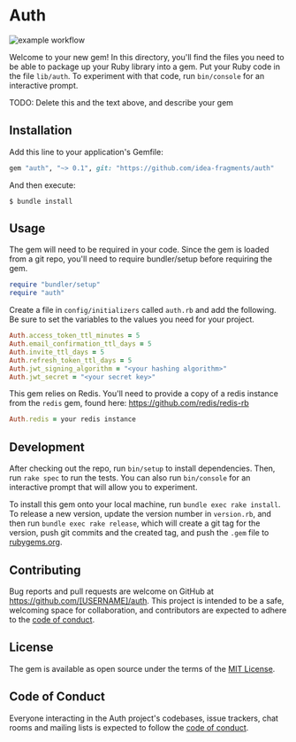 # Auth
![example workflow](https://github.com/idea-fragments/auth/actions/workflows/main.yml/badge.svg)

Welcome to your new gem! In this directory, you'll find the files you need to be able to package up your Ruby library into a gem. Put your Ruby code in the file `lib/auth`. To experiment with that code, run `bin/console` for an interactive prompt.

TODO: Delete this and the text above, and describe your gem

## Installation

Add this line to your application's Gemfile:

```ruby
gem "auth", "~> 0.1", git: "https://github.com/idea-fragments/auth"
```

And then execute:

    $ bundle install

## Usage

The gem will need to be required in your code. Since the gem is loaded from a git repo, you'll need to require bundler/setup before requiring the gem.

```ruby
require "bundler/setup"
require "auth"
```

Create a file in `config/initializers` called `auth.rb` and add the following. Be sure to set the variables to the values you need for your project.
```ruby
Auth.access_token_ttl_minutes = 5
Auth.email_confirmation_ttl_days = 5
Auth.invite_ttl_days = 5
Auth.refresh_token_ttl_days = 5
Auth.jwt_signing_algorithm = "<your hashing algorithm>"
Auth.jwt_secret = "<your secret key>"
```

This gem relies on Redis. You'll need to provide a copy of a redis instance from the `redis` gem, found here: https://github.com/redis/redis-rb
```ruby
Auth.redis = your redis instance
```


## Development

After checking out the repo, run `bin/setup` to install dependencies. Then, run `rake spec` to run the tests. You can also run `bin/console` for an interactive prompt that will allow you to experiment.

To install this gem onto your local machine, run `bundle exec rake install`. To release a new version, update the version number in `version.rb`, and then run `bundle exec rake release`, which will create a git tag for the version, push git commits and the created tag, and push the `.gem` file to [rubygems.org](https://rubygems.org).

## Contributing

Bug reports and pull requests are welcome on GitHub at https://github.com/[USERNAME]/auth. This project is intended to be a safe, welcoming space for collaboration, and contributors are expected to adhere to the [code of conduct](https://github.com/[USERNAME]/auth/blob/main/CODE_OF_CONDUCT.md).

## License

The gem is available as open source under the terms of the [MIT License](https://opensource.org/licenses/MIT).

## Code of Conduct

Everyone interacting in the Auth project's codebases, issue trackers, chat rooms and mailing lists is expected to follow the [code of conduct](https://github.com/[USERNAME]/auth/blob/main/CODE_OF_CONDUCT.md).
